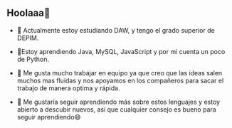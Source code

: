 ## Hoolaaa👋

- 🔭 Actualmente estoy estudiando DAW, y tengo el grado superior de DEPIM.

- 🌱Estoy aprendiendo Java, MySQL, JavaScript y por mi cuenta un poco de Python.

- 👯 Me gusta mucho trabajar en equipo ya que creo que las ideas salen muchos mas fluidas y nos apoyamos en los compañeros para sacar el trabajo de manera optima y rápida.

- 🤔 Me gustaría seguir aprendiendo más sobre estos lenguajes y estoy abierto a descubir nuevos, así que cualquier consejo es bueno para seguir aprendiendo😄


